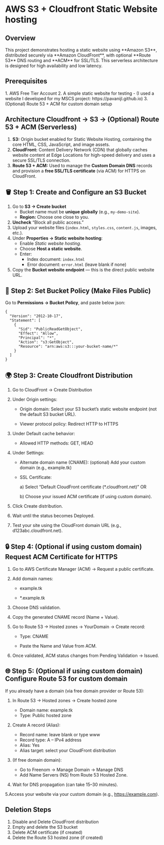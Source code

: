 <h1>AWS S3 + Cloudfront Static Website hosting</h1>

<h2>Overview</h2>
This project demonstrates hosting a static website using **Amazon S3**, distributed securely via **Amazon CloudFront**, with optional **Route 53** DNS routing and **ACM** for SSL/TLS. This serverless architecture is designed for high availability and low latency.

<h2>Prerequisites</h2>
1. AWS Free Tier Account
2. A simple static website for testing 
- (I used a website I developed for my MSCS project: https://pavanijl.github.io)
3. (Optional) Route 53 + ACM for custom domain setup

## Architecture Cloudfront → S3 → (Optional) Route 53 + ACM (Serverless) 
1.  **S3:** Origin bucket enabled for Static Website Hosting, containing the core HTML, CSS, JavaScript, and image assets.
2.  **CloudFront:** Content Delivery Network (CDN) that globally caches website content at Edge Locations for high-speed delivery and uses a secure SSL/TLS connection.
3.  **Route 53 + ACM:** Used to manage the **Custom Domain DNS** records and provision a **free SSL/TLS certificate** (via ACM) for HTTPS on CloudFront.

## 🪣 Step 1: Create and Configure an S3 Bucket

1. Go to **S3 → Create bucket**
   - Bucket name must be **unique globally** (e.g., `my-demo-site`).
   - **Region:** Choose one close to you.
2. **Uncheck** “Block all public access.”
3. Upload your website files (`index.html`, `styles.css`, `content.js`, images, etc.).
4. Under **Properties → Static website hosting**:
   - Enable *Static website hosting*.
   - Choose **Host a static website**.
   - Enter:
     - Index document: `index.html`
     - Error document: `error.html` (leave blank if none)
5. Copy the **Bucket website endpoint** — this is the direct public website URL.

## 🔐 Step 2: Set Bucket Policy (Make Files Public)

Go to **Permissions → Bucket Policy**, and paste below json:
```
{
  "Version": "2012-10-17",
  "Statement": [
    {
      "Sid": "PublicReadGetObject",
      "Effect": "Allow",
      "Principal": "*",
      "Action": "s3:GetObject",
      "Resource": "arn:aws:s3:::your-bucket-name/*"
    }
  ]
}
```
## 🌍 Step 3: Create Cloudfront Distribution
1. Go to CloudFront → Create Distribution

2. Under Origin settings:

   - Origin domain: Select your S3 bucket’s static website endpoint (not the default S3 bucket URL).

   - Viewer protocol policy: Redirect HTTP to HTTPS

3. Under Default cache behavior:

   - Allowed HTTP methods: GET, HEAD

4. Under Settings:

   - Alternate domain name (CNAME): (optional) Add your custom domain (e.g., example.tk)

   - SSL Certificate:

      a) Select “Default CloudFront certificate (*.cloudfront.net)”
         OR

      b) Choose your issued ACM certificate (if using custom domain).

5. Click Create distribution.

6. Wait until the status becomes Deployed.

7. Test your site using the CloudFront domain URL (e.g., d123abc.cloudfront.net).

## 🔒 Step 4: (Optional if using custom domain) Request ACM Certificate for HTTPS
1. Go to AWS Certificate Manager (ACM) → Request a public certificate.

2. Add domain names:

   - example.tk

   - *.example.tk

3. Choose DNS validation.

4. Copy the generated CNAME record (Name + Value).

5. Go to Route 53 → Hosted zones → YourDomain → Create record:

   - Type: CNAME

   - Paste the Name and Value from ACM.

6. Once validated, ACM status changes from Pending Validation → Issued.

## 🌐 Step 5: (Optional if using custom domain) Configure Route 53 for custom domain
If you already have a domain (via free domain provider or Route 53):
1. In Route 53 → Hosted zones → Create hosted zone
   - Domain name: example.tk
   - Type: Public hosted zone

2. Create A record (Alias):
   - Record name: leave blank or type www
   - Record type: A – IPv4 address
   - Alias: Yes
   - Alias target: select your CloudFront distribution

3. (If free domain domain):
   - Go to Freenom → Manage Domain → Manage DNS
   - Add Name Servers (NS) from Route 53 Hosted Zone.

4. Wait for DNS propagation (can take 15–30 minutes).
   
5.Access your website via your custom domain (e.g., https://example.com).

## Deletion Steps
1. Disable and Delete CloudFront distribution  
2. Empty and delete the S3 bucket 
3. Delete ACM certificate (if created)  
4. Delete the Route 53 hosted zone (if created)

